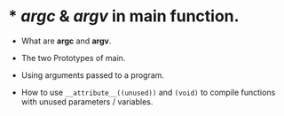 # * *argc* & *argv* in main function.

- What are __argc__ and __argv__.
- The two Prototypes of main.
- Using arguments passed to a program.

- How to use `__attribute__((unused))` and `(void)` to compile functions with unused parameters / variables.
